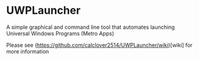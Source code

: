 # UWPLauncher
A simple graphical and command line tool that automates launching Universal Windows Programs (Metro Apps)

Please see (https://github.com/calclover2514/UWPLauncher/wiki)[wiki] for more information
